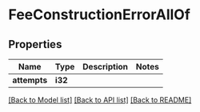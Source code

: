 # FeeConstructionErrorAllOf

## Properties

Name | Type | Description | Notes
------------ | ------------- | ------------- | -------------
**attempts** | **i32** |  | 

[[Back to Model list]](../README.md#documentation-for-models) [[Back to API list]](../README.md#documentation-for-api-endpoints) [[Back to README]](../README.md)


